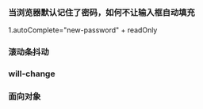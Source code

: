 ### 当浏览器默认记住了密码，如何不让输入框自动填充
1.autoComplete="new-password" + readOnly
### 滚动条抖动
### will-change
### 面向对象
